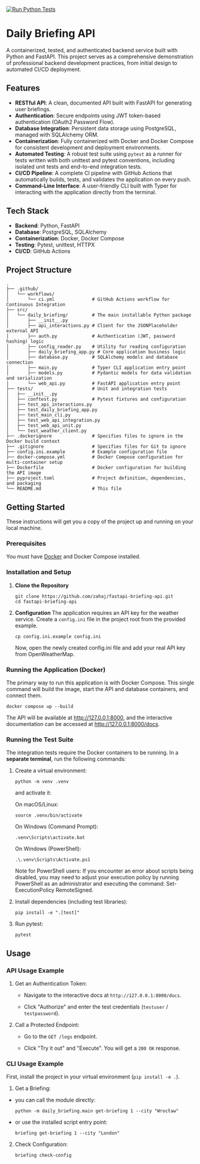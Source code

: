 [![Run Python Tests](https://github.com/zahaj/fastapi-briefing-api/actions/workflows/ci.yml/badge.svg)](https://github.com/zahaj/fastapi-briefing-api/actions/workflows/ci.yml)

# Daily Briefing API

A containerized, tested, and authenticated backend service built with Python and FastAPI. This project serves as a comprehensive demonstration of professional backend development practices, from initial design to automated CI/CD deployment.

## Features

- **RESTful API**: A clean, documented API built with FastAPI for generating user briefings.
- **Authentication**: Secure endpoints using JWT token-based authentication (OAuth2 Password Flow).
- **Database Integration**: Persistent data storage using PostgreSQL, managed with SQLAlchemy ORM.
- **Containerization**: Fully containerized with Docker and Docker Compose for consistent development and deployment environments.
- **Automated Testing**: A robust test suite using `pytest` as a runner for tests written with both unittest and pytest conventions, including isolated unit tests and end-to-end integration tests.
- **CI/CD Pipeline**: A complete CI pipeline with GitHub Actions that automatically builds, tests, and validates the application on every push.
- **Command-Line Interface**: A user-friendly CLI built with Typer for interacting with the application directly from the terminal.

## Tech Stack

- **Backend**: Python, FastAPI
- **Database**: PostgreSQL, SQLAlchemy
- **Containerization**: Docker, Docker Compose
- **Testing**: Pytest, unittest, HTTPX
- **CI/CD**: GitHub Actions

## Project Structure

```
.
├── .github/
│   └── workflows/
│       └── ci.yml              # GitHub Actions workflow for Continuous Integration
├── src/
│   └── daily_briefing/         # The main installable Python package
│       ├── __init__.py
│       ├── api_interactions.py # Client for the JSONPlaceholder external API
│       ├── auth.py             # Authentication (JWT, password hashing) logic
│       ├── config_reader.py    # Utility for reading configuration
│       ├── daily_briefing_app.py # Core application business logic
│       ├── database.py         # SQLAlchemy models and database connection
│       ├── main.py             # Typer CLI application entry point
│       ├── models.py           # Pydantic models for data validation and serialization
│       └── web_api.py          # FastAPI application entry point
├── tests/                      # Unit and integration tests
│   ├── __init__.py
│   ├── conftest.py             # Pytest fixtures and configuration
│   ├── test_api_interactions.py
│   ├── test_daily_briefing_app.py
│   ├── test_main_cli.py
│   ├── test_web_api_integration.py
│   ├── test_web_api_unit.py
│   └── test_weather_client.py
├── .dockerignore               # Specifies files to ignore in the Docker build context
├── .gitignore                  # Specifies files for Git to ignore
├── config.ini.example          # Example configuration file
├── docker-compose.yml          # Docker Compose configuration for multi-container setup
├── Dockerfile                  # Docker configuration for building the API image
├── pyproject.toml              # Project definition, dependencies, and packaging
└── README.md                   # This file
```

## Getting Started

These instructions will get you a copy of the project up and running on your local machine.

### Prerequisites

You must have [Docker](https://www.docker.com/products/docker-desktop/) and Docker Compose installed.

### Installation and Setup

1.  **Clone the Repository**
    ```
    git clone https://github.com/zahaj/fastapi-briefing-api.git
    cd fastapi-briefing-api
    ```

2.  **Configuration**
    The application requires an API key for the weather service. Create a `config.ini` file in the project root from the provided example.

    ```
    cp config.ini.example config.ini
    ```

    Now, open the newly created config.ini file and add your real API key from OpenWeatherMap.
    
### Running the Application (Docker)

The primary way to run this application is with Docker Compose. This single command will build the image, start the API and database containers, and connect them.
```
docker compose up --build
```

The API will be available at http://127.0.0.1:8000, and the interactive documentation can be accessed at http://127.0.0.1:8000/docs.

### Running the Test Suite

The integration tests require the Docker containers to be running. In a **separate terminal**, run the following commands:

1. Create a virtual environment:

    ```
    python -m venv .venv
    ```

    and activate it:

    On macOS/Linux:
    ```
    source .venv/bin/activate
    ```

    On Windows (Command Prompt):
    ```
    .venv\Scripts\activate.bat
    ```

    On Windows (PowerShell):
    ```
    .\.venv\Scripts\Activate.ps1
    ```

    Note for PowerShell users: If you encounter an error about scripts being disabled, you may need to adjust your execution policy by running PowerShell as an administrator and executing the command: Set-ExecutionPolicy RemoteSigned.

2. Install dependencies (including test libraries):

    ```
    pip install -e ".[test]"
    ```

3. Run pytest:

    ```
    pytest
    ```

## Usage

### API Usage Example

1. Get an Authentication Token:

    - Navigate to the interactive docs at `http://127.0.0.1:8000/docs`.

    - Click "Authorize" and enter the test credentials (`testuser` / `testpassword`).

2. Call a Protected Endpoint:

    - Go to the `GET /logs` endpoint.

    - Click "Try it out" and "Execute". You will get a `200 OK` response.

### CLI Usage Example

First, install the project in your virtual environment (`pip install -e .`).

1. Get a Briefing:
- you can call the module directly:

    ```
    python -m daily_briefing.main get-briefing 1 --city "Wrocław"
    ```
- or use the installed script entry point:

    ```
    briefing get-briefing 1 --city "London"
    ```

2. Check Configuration:
    ```
    briefing check-config
    ```